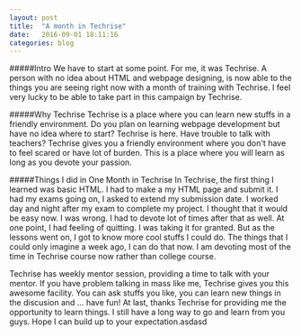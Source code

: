 ```yaml
---
layout: post
title:  "A month in Techrise"
date:   2016-09-01 18:11:16
categories: blog
---
```

<!--Blog posts-->


#####Intro
We have to start at some point. For me, it was Techrise. A person with no idea about HTML and webpage designing, is now able to the things you are seeing right now with a month of training with Techrise. I feel very lucky to be able to take part in this campaign by Techrise.

#####Why Techrise
Techrise is a place where you can learn new stuffs in a friendly environment. Do you plan on learning webpage development but have no idea where to start? Techrise is here. Have trouble to talk with teachers? Techrise gives you a friendly environment where you don't have to feel scared or have lot of burden. This is a place where you will learn as long as you devote your passion.

#####Things I did in One Month in Techrise
In Techrise, the first thing I learned was basic HTML. I had to make a my HTML page and submit it. I had my exams going on, I asked to extend my submission date. I worked day and night after my exam to complete my project. I thought that it would be easy now. I was wrong. I had to devote lot of times after that as well. At one point, I had feeling of quitting. I was taking it for granted. But as the lessons went on, I got to know more cool stuffs I could do. The things that I could only imagine a week ago, I can do that now. I am devoting most of the time in Techrise course now rather than college course.

Techrise has weekly mentor session, providing a time to talk with your mentor. If you have problem talking in mass like me, Techrise gives you this awesome facility. You can ask stuffs you like, you can learn new things in the discusion and ... have fun!
At last, thanks Techrise for providing me the opportunity to learn things. I still have a long way to go and learn from you guys. Hope I can build up to your expectation.asdasd